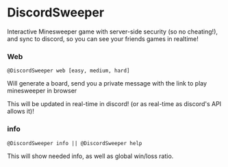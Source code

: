 # DiscordSweeper
  Interactive Minesweeper game with server-side security (so no cheating!), and sync to discord, so you can see your friends games in realtime!

### Web
```
@DiscordSweeper web [easy, medium, hard]
```
Will generate a board, send you a private message with the link to play minesweeper in browser

This will be updated in real-time in discord! (or as real-time as discord's API allows it)!

### info
```
@DiscordSweeper info || @DiscordSweeper help
```
This will show needed info, as well as global win/loss ratio.